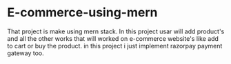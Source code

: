 # E-commerce-using-mern
That project is make using mern stack. In this project usar will add product's and all the other works that will worked on e-commerce website's like add to cart or buy the product. in this project i just implement razorpay payment gateway too.
